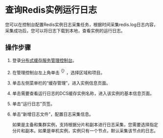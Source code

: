 # 查询Redis实例运行日志<a name="dcs-ug-1009001"></a>

您可以在控制台配置Redis实例日志采集任务，根据时间采集redis.log日志内容，采集成功后，您可以将日志下载到本地，查看实例的运行日志。

## 操作步骤<a name="section173422026132015"></a>

1.  登录[分布式缓存服务管理控制台](https://console.huaweicloud.com/dcs)。
2.  在管理控制台左上角单击![](figures/icon-region.png)，选择区域和项目。
3.  单击左侧菜单栏的“缓存管理”，进入实例信息页面。
4.  单击需要查看运行日志的DCS缓存实例名称，进入该实例的基本信息页面。
5.  单击“运行日志”页签。
6.  单击“新增日志文件”，配置日志采集信息。

    如果是主备和集群实例，支持根据分片和副本进行日志采集，您需要选择指定分片和副本。如果是单机实例，实例只有一个节点，默认采集该节点的日志。


